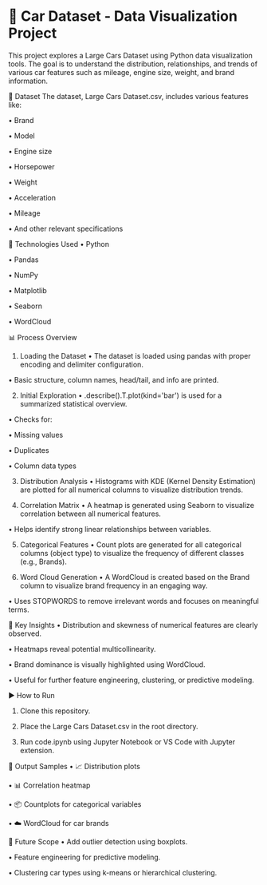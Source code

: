 # 🚗 Car Dataset - Data Visualization Project
This project explores a Large Cars Dataset using Python data visualization tools. The goal is to understand the distribution, relationships, and trends of various car features such as mileage, engine size, weight, and brand information.

📁 Dataset
The dataset, Large Cars Dataset.csv, includes various features like:

• Brand

• Model

• Engine size

• Horsepower

• Weight

• Acceleration

• Mileage

• And other relevant specifications

🔧 Technologies Used
• Python

• Pandas

• NumPy

• Matplotlib

• Seaborn

• WordCloud

📊 Process Overview
1. Loading the Dataset
• The dataset is loaded using pandas with proper encoding and delimiter configuration.

• Basic structure, column names, head/tail, and info are printed.

2. Initial Exploration
• .describe().T.plot(kind='bar') is used for a summarized statistical overview.

• Checks for:

• Missing values

• Duplicates

• Column data types

3. Distribution Analysis
• Histograms with KDE (Kernel Density Estimation) are plotted for all numerical columns to visualize distribution trends.

4. Correlation Matrix
• A heatmap is generated using Seaborn to visualize correlation between all numerical features.

• Helps identify strong linear relationships between variables.

5. Categorical Features
• Count plots are generated for all categorical columns (object type) to visualize the frequency of different classes (e.g., Brands).

6. Word Cloud Generation
• A WordCloud is created based on the Brand column to visualize brand frequency in an engaging way.

• Uses STOPWORDS to remove irrelevant words and focuses on meaningful terms.

📌 Key Insights
• Distribution and skewness of numerical features are clearly observed.

• Heatmaps reveal potential multicollinearity.

• Brand dominance is visually highlighted using WordCloud.

• Useful for further feature engineering, clustering, or predictive modeling.

▶️ How to Run
1. Clone this repository.

2. Place the Large Cars Dataset.csv in the root directory.

3. Run code.ipynb using Jupyter Notebook or VS Code with Jupyter extension.

📎 Output Samples
• 📈 Distribution plots

• 📊 Correlation heatmap

• 📦 Countplots for categorical variables

• ☁️ WordCloud for car brands

🧪 Future Scope
• Add outlier detection using boxplots.

• Feature engineering for predictive modeling.

• Clustering car types using k-means or hierarchical clustering.

